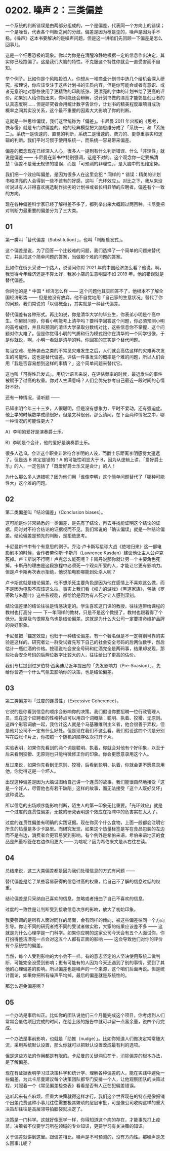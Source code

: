 # 0202. 噪声 2：三类偏差

一个系统的判断错误是由两部分组成的，一个是偏差，代表同一个方向上的错误；一个是噪音，代表各个判断之间的分歧。偏差是因为枪是歪的，噪声是因为手不稳。《噪声》这本书要解决的是噪声问题，但是这一讲咱们先回顾一下偏差是怎么回事儿。

这是一个细思恐极的现象。你以为你是在清醒冷静地根据一定的信息作出决定，其实你已经跑偏了。这是我们大脑的特性。不克服这个特性你就会一直受害而不自知。

举个例子。比如你是个风险投资人，你想从一堆商业计划书中选几个给机会深入研究。按理说，你应该专注于这些计划书的实质内容，但是你可能会或者有意识、或者无意识地对那些使用了更精致的印刷纸张、更漂亮的字体的计划书给了更高的评价。如果别人给你指出来，你可能还会辩解，说计划书做的漂亮才能彰显创业者的认真态度啊…… 但是研究者会用统计数字告诉你，计划书的精美程度跟项目成功概率之间其实没关系，这个最不重要的因素大大影响了你的判断。

这就是一种思维偏误，我们这里统称为「偏差」。卡尼曼 2011 年出版的《思考，快与慢》就是专门讲偏差的。他的经典模型把大脑思维分成了「系统一」和「系统二」。系统一是快速的、直觉的判断，系统二是慢速的、费力的、更尊重事实和逻辑的判断。我们平时习惯于使用系统一，而系统一容易带来偏差。

偏差的概念现在已经深入人心，很多人一提到有什么判断错误、什么「非理性」就说是偏差 —— 卡尼曼在新书中特别强调，这是不对的。这个观念你一定要搞清楚：偏差不是毫无规律的错误，而是「可预测的非理性」，是大脑中的思维定势。

我们把一个效应叫偏差，是因为很多人在这里会犯 * 同样的 * 错误：精美的计划书和漂亮的人会得到一些不该有的好感，这叫「光环效应」。对比之下，我从来没听说过有人非得喜欢挑选制作拙劣的计划书或者长相丑陋的应聘者。偏差有个一致的方向。

现在各种偏差科学家已经了解得差不多了，都列举出来大概超过两百种。卡尼曼把对判断力最重要的偏差分为了三大类。

## 01

第一类叫「替代偏差（Substitution）」，也叫「判断启发式」。

这个偏差是说，为了回答一个比较难的问题，我们选择了一个简单的问题来替代它，并且把这个简单问题的答案，当做那个难的问题的答案。

比如你在街头采访一个路人，说请问你对 2021 年的中国经济怎么看？他说，啊，我觉得今年经济还是不算太好，我家小店的生意明显不如 2019 年。他的错误就是替代偏差。

你问他的是 * 中国 * 经济怎么样 —— 这个问题他其实回答不了，他根本不了解全国经济形势 —— 但是他没有放弃，他不自觉地用「自己家的生意状况」替代了你的问题。我们常说的「以偏概全」，其实就是一种替代偏差。

替代偏差有各种形式。再比如说，你是清华大学的毕业生，你表弟小明是个高中生。你舅妈问你，你看小明能考上清华吗？要科学回答这个问题，你必须预测小明的高考成绩，并且和预测的清华大学录取分数线对比，这些信息你不掌握，这个问题对你太难了。但是你觉得小明的气质和行为模式跟你在清华的一个同学很像，于是你就说，啊，小明一看就是清华的料。你回答的其实是个替代问题。

每当空难、恐怖袭击之类的不常见灾难发生之后，人们就会高估这样的灾难再次发生的可能性，这也是替代偏差。评估一件事发生的概率是个难的问题，所以人们会用「我是否容易想到这样的事情？」这个简单问题来替代它。

这也叫「可得性启发式」。用统计语言来说，在评估频率的时候，最近发生的事件被赋予了过高的权重。你对人生满意吗？人们会优先参考自己最近一段时间的心情好不好。

还有一种情况，请听题 ——

已知李明今年三十三岁，人很聪明，但是没有想象力，平时不爱动，还有强迫症。他上学的时候数学成绩很好，但是文科很弱。那么请问，在下面两种情况之中，哪一种情况的可能性更大？

A）李明的爱好是演奏爵士乐。

B）李明是个会计，他的爱好是演奏爵士乐。

很多人选 B。会计这个职业非常符合李明的人设，而爵士乐距离李明感觉太遥远了。但是选 B 肯定是错的！A 的可能性明显大于 B，因为从逻辑上讲，「爱好爵士乐」的人，一定包括了「既爱好爵士乐又是会计」的人！

为什么那么多人选错呢？因为他们用「谁像李明」这个简单问题替代了「哪种可能性大」这个难的问题。

## 02

第二类偏差叫「结论偏差」（Conclusion biases）。

这可能是你非常熟悉的一类偏差，是先有了结论，再去寻找能证明这个结论的证据，同时对不符合结论的证据视而不见。我们常说的「确认偏误」就是一种结论偏差。结论偏差是预先的判断，是拒绝思考。

卡尼曼新书中有个有意思的例子。乔治·卢卡斯写星球大战《绝地归来》这一部电影剧本的时候，合作者劳伦斯·卡斯丹（Lawrence Kasdan）建议他让主人公卢克死掉。卢卡斯说不行啊！卢克怎么能死呢？卡斯丹说那你就让另一个主要角色死掉。卡斯丹的理由是这段旅程中必须死一个观众所爱的人，才能让它更有影响力。但是卢卡斯再次表示拒绝，他说拍电影哪能到处杀人呢？

卢卡斯这就是结论偏差。他不想杀死主要角色是因为他在感情上不喜欢这么做，而不是因为电影不应该这么拍。事实上我们看《权力的游戏》《黑道家族》，包括《罗密欧与朱丽叶》这些影视剧，都恰恰是因为有人死才让人感到深刻。

结论偏差里的结论往往是情感决定的。学生喜欢这门课的教授，往往连带给课程的教材也打高分 —— 下一年同样的教材，只是不是这个教授了，教材也跟着得了个低分。爱屋及乌恨屋及乌也是结论偏差。这就是为什么大公司一定要拼命维护品牌的良好形象。

卡尼曼把「锚定效应」也归于一种结论偏差。有一个著名但是不一定特别可靠的实验是这样的。研究者让一群受试者先写下自己的社会安全号码的后两位数字，然后估计一瓶红酒的价格。按理说社会安全号码和红酒完全是两码事，结果却发现，那些社会安全号码的后两位数字比较大的人，往往给出了更高的估价。

我们专栏提到过罗伯特·西奥迪尼近年提出的「先发影响力（Pre-Suasion）」，先给你营造一个什么气氛去影响你的决策，也是结论偏差。

## 03

第三类偏差叫「过度的连贯性」（Excessive Coherence）。

它说的是你看到信息的顺序会影响你的决策。我们假设你要招聘一位行政管理人员，现在这个应聘者的性格特点可以用四个词概括：聪明、执着、狡猾、无原则。这四个形容词放一起，我估计这人就是个马基雅维利主义者，他会很善于弄权，但是他对公司不一定有什么好处。但是现在我们不这么看，我们假设这四个词是分别写在四张卡片上，你按照一个随机的顺序依次打开卡片。

实验表明，如果你先看到的两个词是聪明、执着，你就会对他有个好印象，以至于后来看到狡猾、无原则也只能稍微修正你的印象。你会更愿意录用这个人。

反过来说，如果你先看到无原则、狡猾，后看到聪明、执着，你就会更不愿意录用他，你觉得这是一个坏人。

出现这种偏差是因为大脑试图给自己讲一个连贯的故事。我们能很自然地接受「这是一个好人，尽管他也有若干缺陷」这样的故事，而无法接受「这个人既好又坏」这种说法。

所以信息的出场顺序能影响判断，陌生人的第一印象无比重要。「光环效应」就是一个过度的连贯性偏差，无数的研究表明这个效应在招聘中的危害实在太大了。

过度的连贯性偏差有明确的实践证据。现在你买个什么食物，上面一般都会注明它所含的热量是多少卡路里。而研究发现，如果这个热量标签是写在食品包装的左边而不是右边，消费者会更容易受到影响。有个例外是希伯来语，希伯来语地区的食品是热量标签在右边作用更大 —— 为啥呢？因为希伯来文是从右往左读。

## 04

总结来说，这三大类偏差都是因为我们处理信息的方式有问题 ——

替代偏差是给了某些容易获得的信息过高的权重，给自己不了解的信息过低的权重。

结论偏差是只采纳自己喜欢的信息，忽略或者扭曲了自己不喜欢的信息。

过度的一致性是让判断受到接收信息次序的影响，放大了初始印象。

我要强调的是所有人面对同样的局面，会有同样的倾向，被这些偏差往同一个方向引导。你让不同的研究者找不同的受试者做实验，大家的结果应该差不多 —— 这就是为什么心理学是一门科学。如果你应聘的这家公司今天会有五个人面试你，你打扮得整洁漂亮一点会对这五个人都有正面的影响 —— 这会导致他们对你的评价有个系统性的偏差。

当然，每个人受到影响的大小会不一样。有的意志坚定的人坚决使用系统二做判断，可能完全没受到影响；更有可能有的人因为今天还遇到了别的事情，受到了其他的心理偏差的影响。所以偏差也是噪声的一个来源，这个咱们后面再说。但是统计而论，如果你把所有噪声平均掉，最后的偏差就是系统性的。

那怎么避免偏差呢？

## 05

一个办法是事后纠正。比如你的团队说他们三个月能完成这个项目，你考虑到人们常常会低估项目完成的时间，在给上级的报告中就可以留一点富余量，说四个月完成。

一个办法是事前影响，也就是「助推（nudge）」。比如你知道人们做决定常常随大流，采用系统默认设置，那么你就可以把默认设置改成最有利的选项。

但是这些方法的作用都是有限的。卡尼曼的关键洞见在于，消除偏差的根本办法，是了解偏差。

现在有证据表明学习过决策科学和统计学、理解各种偏差的人，能在实践中避免一些偏差。为此卡尼曼建议每个决策团队都专门安排一个人，让他观察团队的决策过程，对照着一个《常见偏差检查表》看看是否有人正在犯偏差错误。

这听起来有点麻烦，但重大决策就得这样才行。我们这个世界现在的特点是像报销个出差花费这种小事儿往往需要极其繁琐的层层审批，可是像公司收购这样的重大决策却往往是高层领导拍脑袋就决定了。

决策是一门科学。这就好像医学一样，你得知道这个病的存在，才能事先打上疫苗。决策者不仅要学习所在领域的专业知识，更要学习有关决策的知识。

关于偏差就讲到这里。跟偏差相比，噪声是不可预测的，没有方向性。那噪声是怎么回事儿呢？